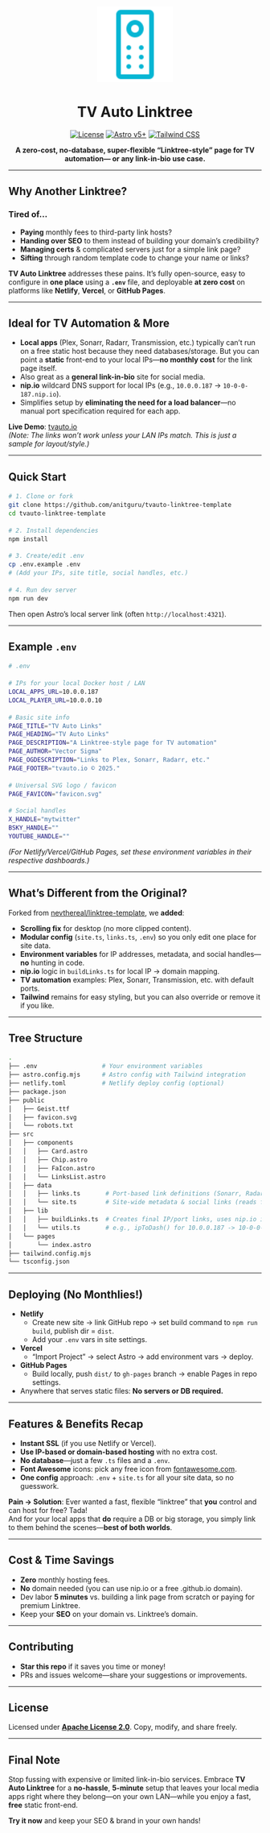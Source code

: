 <div align="center">
  <img src="./public/cyantvremote.svg" alt="TV Auto Remote" width="150" />

# TV Auto Linktree

[![License](https://img.shields.io/badge/license-Apache%202.0-blue.svg)](#license)
[![Astro v5+](https://img.shields.io/badge/astro-v5%2B-orange.svg)](https://astro.build)
[![Tailwind CSS](https://img.shields.io/badge/tailwindcss-3.x-06B6D4.svg)](https://tailwindcss.com)

**A zero-cost, no-database, super-flexible “Linktree-style” page for TV automation— or any link-in-bio use case.**

</div>

---

## Why Another Linktree?

### Tired of…

- **Paying** monthly fees to third-party link hosts?
- **Handing over SEO** to them instead of building your domain’s credibility?
- **Managing certs** & complicated servers just for a simple link page?
- **Sifting** through random template code to change your name or links?

**TV Auto Linktree** addresses these pains. It’s fully open-source, easy to configure in **one place** using a **`.env`** file, and deployable **at zero cost** on platforms like **Netlify**, **Vercel**, or **GitHub Pages**.

---

## Ideal for TV Automation & More

- **Local apps** (Plex, Sonarr, Radarr, Transmission, etc.) typically can’t run on a free static host because they need databases/storage. But you can point a **static** front-end to your local IPs—**no monthly cost** for the link page itself.
- Also great as a **general link-in-bio** site for social media.
- **nip.io** wildcard DNS support for local IPs (e.g., `10.0.0.187` → `10-0-0-187.nip.io`).
- Simplifies setup by **eliminating the need for a load balancer**—no manual port specification required for each app.

**Live Demo**: [tvauto.io](https://tvauto.io)  
_(Note: The links won’t work unless your LAN IPs match. This is just a sample for layout/style.)_

---

## Quick Start

```bash
# 1. Clone or fork
git clone https://github.com/anitguru/tvauto-linktree-template
cd tvauto-linktree-template

# 2. Install dependencies
npm install

# 3. Create/edit .env
cp .env.example .env
# (Add your IPs, site title, social handles, etc.)

# 4. Run dev server
npm run dev
```

Then open Astro’s local server link (often `http://localhost:4321`).

---

## Example `.env`

```bash
# .env

# IPs for your local Docker host / LAN
LOCAL_APPS_URL=10.0.0.187
LOCAL_PLAYER_URL=10.0.0.10

# Basic site info
PAGE_TITLE="TV Auto Links"
PAGE_HEADING="TV Auto Links"
PAGE_DESCRIPTION="A Linktree-style page for TV automation"
PAGE_AUTHOR="Vector Sigma"
PAGE_OGDESCRIPTION="Links to Plex, Sonarr, Radarr, etc."
PAGE_FOOTER="tvauto.io © 2025."

# Universal SVG logo / favicon
PAGE_FAVICON="favicon.svg"

# Social handles
X_HANDLE="mytwitter"
BSKY_HANDLE=""
YOUTUBE_HANDLE=""
```

_(For Netlify/Vercel/GitHub Pages, set these environment variables in their respective dashboards.)_

---

## What’s Different from the Original?

Forked from [nevthereal/linktree-template](https://github.com/nevthereal/linktree-template), we **added**:

- **Scrolling fix** for desktop (no more clipped content).
- **Modular config** (`site.ts`, `links.ts`, `.env`) so you only edit one place for site data.
- **Environment variables** for IP addresses, metadata, and social handles—**no** hunting in code.
- **nip.io** logic in `buildLinks.ts` for local IP → domain mapping.
- **TV automation** examples: Plex, Sonarr, Transmission, etc. with default ports.
- **Tailwind** remains for easy styling, but you can also override or remove it if you like.

---

## Tree Structure

```bash
.
├── .env                  # Your environment variables
├── astro.config.mjs      # Astro config with Tailwind integration
├── netlify.toml          # Netlify deploy config (optional)
├── package.json
├── public
│   ├── Geist.ttf
│   ├── favicon.svg
│   └── robots.txt
├── src
│   ├── components
│   │   ├── Card.astro
│   │   ├── Chip.astro
│   │   ├── FaIcon.astro
│   │   └── LinksList.astro
│   ├── data
│   │   ├── links.ts       # Port-based link definitions (Sonarr, Radarr, etc.)
│   │   └── site.ts        # Site-wide metadata & social links (reads from .env)
│   ├── lib
│   │   ├── buildLinks.ts  # Creates final IP/port links, uses nip.io if desired
│   │   └── utils.ts       # e.g., ipToDash() for 10.0.0.187 -> 10-0-0-187
│   └── pages
│       └── index.astro
├── tailwind.config.mjs
└── tsconfig.json
```

---

## Deploying (No Monthlies!)

- **Netlify**
  - Create new site → link GitHub repo → set build command to `npm run build`, publish dir = `dist`.
  - Add your `.env` vars in site settings.
- **Vercel**
  - “Import Project” → select Astro → add environment vars → deploy.
- **GitHub Pages**
  - Build locally, push `dist/` to `gh-pages` branch → enable Pages in repo settings.
- Anywhere that serves static files: **No servers or DB required.**

---

## Features & Benefits Recap

- **Instant SSL** (if you use Netlify or Vercel).
- **Use IP-based or domain-based hosting** with no extra cost.
- **No database**—just a few `.ts` files and a `.env`.
- **Font Awesome** icons: pick any free icon from [fontawesome.com](https://fontawesome.com/search?o=r&m=free).
- **One config** approach: `.env` + `site.ts` for all your site data, so no guesswork.

**Pain -> Solution**: Ever wanted a fast, flexible “linktree” that **you** control and can host for free? Tada!  
And for your local apps that **do** require a DB or big storage, you simply link to them behind the scenes—**best of both worlds**.

---

## Cost & Time Savings

- **Zero** monthly hosting fees.
- **No** domain needed (you can use nip.io or a free .github.io domain).
- Dev labor **5 minutes** vs. building a link page from scratch or paying for premium Linktree.
- Keep your **SEO** on your domain vs. Linktree’s domain.

---

## Contributing

- **Star this repo** if it saves you time or money!
- PRs and issues welcome—share your suggestions or improvements.

---

## License

Licensed under [**Apache License 2.0**](LICENSE). Copy, modify, and share freely.

---

## Final Note

Stop fussing with expensive or limited link-in-bio services. Embrace **TV Auto Linktree** for a **no-hassle**, **5-minute** setup that leaves your local media apps right where they belong—on your own LAN—while you enjoy a fast, **free** static front-end.

**Try it now** and keep your SEO & brand in your own hands!
